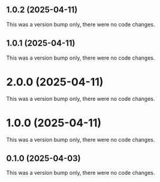 ## 1.0.2 (2025-04-11)

This was a version bump only, there were no code changes.

## 1.0.1 (2025-04-11)

This was a version bump only, there were no code changes.

# 2.0.0 (2025-04-11)

This was a version bump only, there were no code changes.

# 1.0.0 (2025-04-11)

This was a version bump only, there were no code changes.

## 0.1.0 (2025-04-03)

This was a version bump only, there were no code changes.